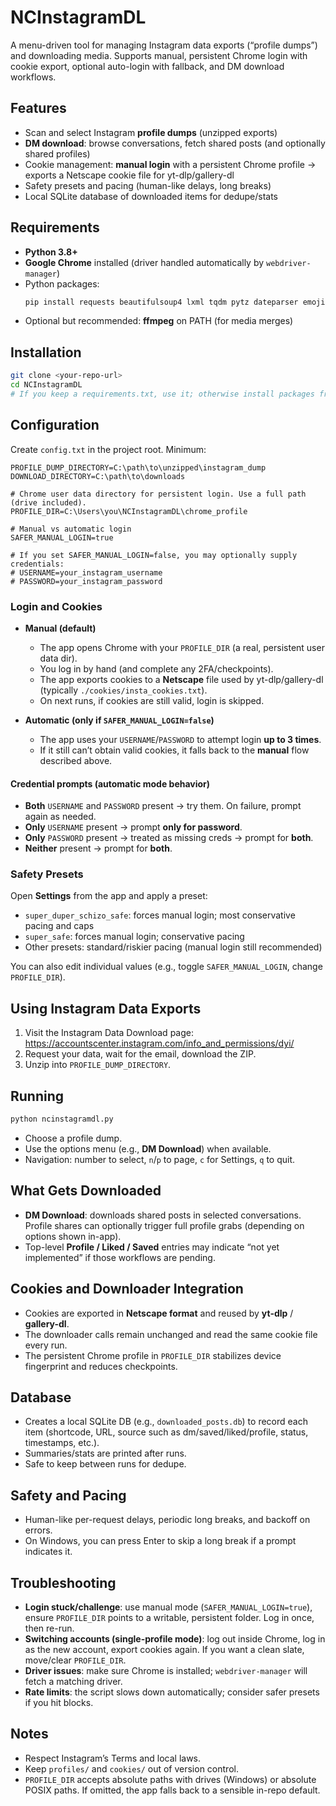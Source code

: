 # NCInstagramDL

A menu-driven tool for managing Instagram data exports (“profile dumps”) and downloading media. Supports manual, persistent Chrome login with cookie export, optional auto-login with fallback, and DM download workflows.

## Features
- Scan and select Instagram **profile dumps** (unzipped exports)
- **DM download**: browse conversations, fetch shared posts (and optionally shared profiles)
- Cookie management: **manual login** with a persistent Chrome profile → exports a Netscape cookie file for yt-dlp/gallery-dl
- Safety presets and pacing (human-like delays, long breaks)
- Local SQLite database of downloaded items for dedupe/stats

## Requirements
- **Python 3.8+**
- **Google Chrome** installed (driver handled automatically by `webdriver-manager`)
- Python packages:
  ```sh
  pip install requests beautifulsoup4 lxml tqdm pytz dateparser emoji chardet python-dateutil selenium webdriver-manager yt-dlp gallery-dl
  ```
- Optional but recommended: **ffmpeg** on PATH (for media merges)

## Installation
```sh
git clone <your-repo-url>
cd NCInstagramDL
# If you keep a requirements.txt, use it; otherwise install packages from the command above.
```

## Configuration
Create `config.txt` in the project root. Minimum:

```
PROFILE_DUMP_DIRECTORY=C:\path\to\unzipped\instagram_dump
DOWNLOAD_DIRECTORY=C:\path\to\downloads

# Chrome user data directory for persistent login. Use a full path (drive included).
PROFILE_DIR=C:\Users\you\NCInstagramDL\chrome_profile

# Manual vs automatic login
SAFER_MANUAL_LOGIN=true

# If you set SAFER_MANUAL_LOGIN=false, you may optionally supply credentials:
# USERNAME=your_instagram_username
# PASSWORD=your_instagram_password
```

### Login and Cookies
- **Manual (default)**  
  - The app opens Chrome with your `PROFILE_DIR` (a real, persistent user data dir).  
  - You log in by hand (and complete any 2FA/checkpoints).  
  - The app exports cookies to a **Netscape** file used by yt-dlp/gallery-dl (typically `./cookies/insta_cookies.txt`).  
  - On next runs, if cookies are still valid, login is skipped.

- **Automatic (only if `SAFER_MANUAL_LOGIN=false`)**  
  - The app uses your `USERNAME`/`PASSWORD` to attempt login **up to 3 times**.  
  - If it still can’t obtain valid cookies, it falls back to the **manual** flow described above.

#### Credential prompts (automatic mode behavior)
- **Both** `USERNAME` and `PASSWORD` present → try them. On failure, prompt again as needed.  
- **Only** `USERNAME` present → prompt **only for password**.  
- **Only** `PASSWORD` present → treated as missing creds → prompt for **both**.  
- **Neither** present → prompt for **both**.

### Safety Presets
Open **Settings** from the app and apply a preset:

- `super_duper_schizo_safe`: forces manual login; most conservative pacing and caps
- `super_safe`: forces manual login; conservative pacing
- Other presets: standard/riskier pacing (manual login still recommended)

You can also edit individual values (e.g., toggle `SAFER_MANUAL_LOGIN`, change `PROFILE_DIR`).

## Using Instagram Data Exports
1. Visit the Instagram Data Download page: https://accountscenter.instagram.com/info_and_permissions/dyi/  
2. Request your data, wait for the email, download the ZIP.  
3. Unzip into `PROFILE_DUMP_DIRECTORY`.

## Running
```sh
python ncinstagramdl.py
```
- Choose a profile dump.  
- Use the options menu (e.g., **DM Download**) when available.  
- Navigation: number to select, `n`/`p` to page, `c` for Settings, `q` to quit.

## What Gets Downloaded
- **DM Download**: downloads shared posts in selected conversations. Profile shares can optionally trigger full profile grabs (depending on options shown in-app).
- Top-level **Profile / Liked / Saved** entries may indicate “not yet implemented” if those workflows are pending.

## Cookies and Downloader Integration
- Cookies are exported in **Netscape format** and reused by **yt-dlp** / **gallery-dl**.  
- The downloader calls remain unchanged and read the same cookie file every run.  
- The persistent Chrome profile in `PROFILE_DIR` stabilizes device fingerprint and reduces checkpoints.

## Database
- Creates a local SQLite DB (e.g., `downloaded_posts.db`) to record each item (shortcode, URL, source such as dm/saved/liked/profile, status, timestamps, etc.).  
- Summaries/stats are printed after runs.  
- Safe to keep between runs for dedupe.

## Safety and Pacing
- Human-like per-request delays, periodic long breaks, and backoff on errors.  
- On Windows, you can press Enter to skip a long break if a prompt indicates it.

## Troubleshooting
- **Login stuck/challenge**: use manual mode (`SAFER_MANUAL_LOGIN=true`), ensure `PROFILE_DIR` points to a writable, persistent folder. Log in once, then re-run.  
- **Switching accounts (single-profile mode)**: log out inside Chrome, log in as the new account, export cookies again. If you want a clean slate, move/clear `PROFILE_DIR`.  
- **Driver issues**: make sure Chrome is installed; `webdriver-manager` will fetch a matching driver.  
- **Rate limits**: the script slows down automatically; consider safer presets if you hit blocks.

## Notes
- Respect Instagram’s Terms and local laws.  
- Keep `profiles/` and `cookies/` out of version control.  
- `PROFILE_DIR` accepts absolute paths with drives (Windows) or absolute POSIX paths. If omitted, the app falls back to a sensible in-repo default.
